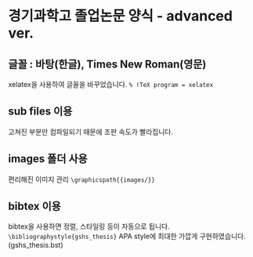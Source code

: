 ﻿# 경기과학고 졸업논문 양식 - advanced ver.

## 글꼴 : 바탕(한글), Times New Roman(영문)
xelatex을 사용하여 글꼴을 바꾸었습니다. 
`% !TeX program = xelatex`

## sub files 이용
고쳐진 부분만 컴파일되기 때문에 조판 속도가 빨라집니다.

## images 폴더 사용
편리해진 이미지 관리
`\graphicspath{{images/}}`

## bibtex 이용
bibtex을 사용하면 정렬, 스타일링 등이 자동으로 됩니다.
`\bibliographystyle{gshs_thesis}`
APA style에 최대한 가깝게 구현하였습니다. (gshs_thesis.bst)
